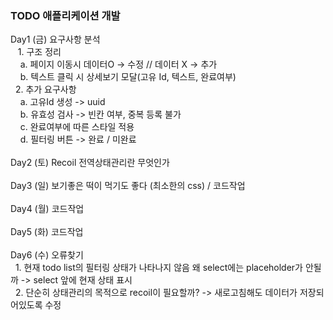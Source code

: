 <h3>TODO 애플리케이션 개발</h3>

Day1 (금) 요구사항 분석</br>
   &nbsp; &nbsp;1. 구조 정리</br>
	&nbsp;&nbsp;&nbsp;&nbsp;a. 페이지 이동시 데이터O -> 수정 // 데이터 X -> 추가</br>
	&nbsp;&nbsp;&nbsp;&nbsp;b. 텍스트 클릭 시 상세보기 모달(고유 Id, 텍스트, 완료여부)</br>
    &nbsp;&nbsp;2. 추가 요구사항</br>
	&nbsp;&nbsp;&nbsp;&nbsp;a. 고유Id 생성 -> uuid</br>
	&nbsp;&nbsp;&nbsp;&nbsp;b. 유효성 검사 -> 빈칸 여부, 중복 등록 불가</br>
	&nbsp;&nbsp;&nbsp;&nbsp;c. 완료여부에 따른 스타일 적용</br>
	&nbsp;&nbsp;&nbsp;&nbsp;d. 필터링 버튼 -> 완료 / 미완료</br>
</br>
Day2 (토)  Recoil 전역상태관리란 무엇인가</br>
</br>
Day3 (일) 보기좋은 떡이 먹기도 좋다 (최소한의 css) / 코드작업</br>
</br>
Day4 (월) 코드작업</br>
</br>
Day5 (화) 코드작업</br>
</br>
Day6 (수) 오류찾기</br>
  &nbsp;&nbsp;1. 현재 todo list의 필터링 상태가 나타나지 않음 왜 select에는 placeholder가 안될까 -> select 앞에 현재 상태 표시</br>
  &nbsp;&nbsp;2. 단순히 상태관리의 목적으로 recoil이 필요할까? -> 새로고침해도 데이터가 저장되어있도록 수정
